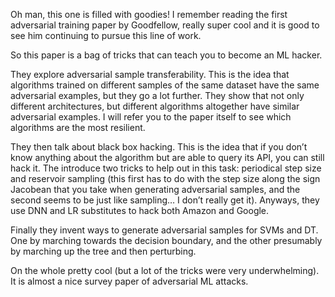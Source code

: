 Oh man, this one is filled with goodies! I remember reading the first adversarial training paper by Goodfellow, really super cool and it is good to see him continuing to pursue this line of work.

So this paper is a bag of tricks that can teach you to become an ML hacker. 

They explore adversarial sample transferability. This is the idea that algorithms trained on different samples of the same dataset have the same adversarial examples, but they go a lot further. They show that not only different architectures, but different algorithms altogether have similar adversarial examples. I will refer you to the paper itself to see which algorithms are the most resilient.

They then talk about black box hacking. This is the idea that if you don’t know anything about the algorithm but are able to query its API, you can still hack it. The introduce two tricks to help out in this task: periodical step size and reservoir sampling (this first has to do with the step size along the sign Jacobean that you take when generating adversarial samples, and the second seems to be just like sampling… I don’t really get it). Anyways, they use DNN and LR substitutes to hack both Amazon and Google.

Finally they invent ways to generate adversarial samples for SVMs and DT. One by marching towards the decision boundary, and the other presumably by marching up the tree and then perturbing.

On the whole pretty cool (but a lot of the tricks were very underwhelming). It is almost a nice survey paper of adversarial ML attacks. 
